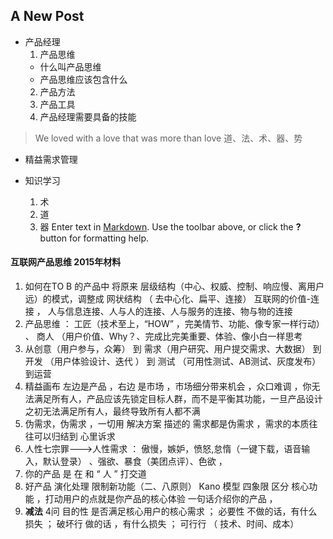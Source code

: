 ## A New Post

+ 产品经理 
  1. 产品思维 
    + 什么叫产品思维
    + 产品思维应该包含什么
  2. 产品方法
  3. 产品工具
  4. 产品经理需要具备的技能

> We loved with a love that was more than love
> 道、法、术、器、势

+ 精益需求管理

+ 知识学习
  1. 术
  2. 道
  3. 器
Enter text in [Markdown](http://daringfireball.net/projects/markdown/). Use the toolbar above, or click the **?** button for formatting help.

#### 互联网产品思维 2015年材料
1. 如何在TO B 的产品中 将原来 层级结构（中心、权威、控制、响应慢、离用户远）的模式，调整成 网状结构 （ 去中心化、扁平、连接）
   互联网的价值-连接 ， 人与信息连接、人与人的连接、人与服务的连接、物与物的连接 
2. 产品思维 ： 工匠（技术至上，“HOW” ，完美情节、功能、像专家一样行动） 、 商人 （用户价值、Why？、完成比完美重要、体验、像小白一样思考
3. 从创意（用户参与，众筹）  到  需求（用户研究、用户提交需求、大数据）  到 开发 （用户体验设计、迭代 ）  到 测试 （可用性测试、AB测试、灰度发布）  到运营 
4. 精益画布  左边是产品  ，右边 是市场  ，市场细分带来机会 ，众口难调 ，你无法满足所有人，产品应该先锁定目标人群，而不是平衡其功能，一旦产品设计之初无法满足所有人，最终导致所有人都不满 
5. 伪需求，伪需求 ，一切用 解决方案 描述的 需求都是伪需求  ，需求的本质往往可以归结到 心里诉求
6. 人性七宗罪--->人性需求 ： 傲慢，嫉妒，愤怒,怠惰（一键下载，语音输入，默认登录） 、强欲、暴食（美团点评）、色欲 ，
7. 你的产品 是 在 和 “ 人 ” 打交道 
8. 好产品 演化处理 限制新功能（二、八原则）  Kano 模型 四象限 区分 核心功能 ，打动用户的点就是你产品的核心体验
   一句话介绍你的产品 ，
9.  **减法** 4问  目的性 是否满足核心用户的核心需求 ； 必要性 不做的话，有什么损失 ； 破坏行 做的话 ，有什么损失 ； 可行行 （ 技术、时间、成本） 
